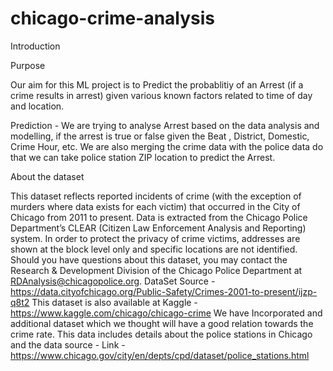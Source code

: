# chicago-crime-analysis
Introduction


Purpose

Our aim for this ML project is to Predict the probablitiy of an Arrest (if a crime results in arrest) given various known factors related to time of day and location.

Prediction - We are trying to analyse Arrest based on the data analysis and modelling, if the arrest is true or false given the Beat , District, Domestic, Crime Hour, etc. We are also merging the crime data with the police data do that we can take police station ZIP location to predict the Arrest.

About the dataset

This dataset reflects reported incidents of crime (with the exception of murders where data exists for each victim) that occurred in the City of Chicago from 2011 to present. Data is extracted from the Chicago Police Department’s CLEAR (Citizen Law Enforcement Analysis and Reporting) system. In order to protect the privacy of crime victims, addresses are shown at the block level only and specific locations are not identified. Should you have questions about this dataset, you may contact the Research & Development Division of the Chicago Police Department at RDAnalysis@chicagopolice.org. DataSet Source - https://data.cityofchicago.org/Public-Safety/Crimes-2001-to-present/ijzp-q8t2 This dataset is also available at Kaggle - https://www.kaggle.com/chicago/chicago-crime We have Incorporated and additional dataset which we thought will have a good relation towards the crime rate. This data includes details about the police stations in Chicago and the data source - Link - https://www.chicago.gov/city/en/depts/cpd/dataset/police_stations.html
